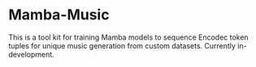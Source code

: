 # Mamba-Music

This is a tool kit for training Mamba models to sequence Encodec token tuples for unique music generation from custom datasets. Currently in-development.
